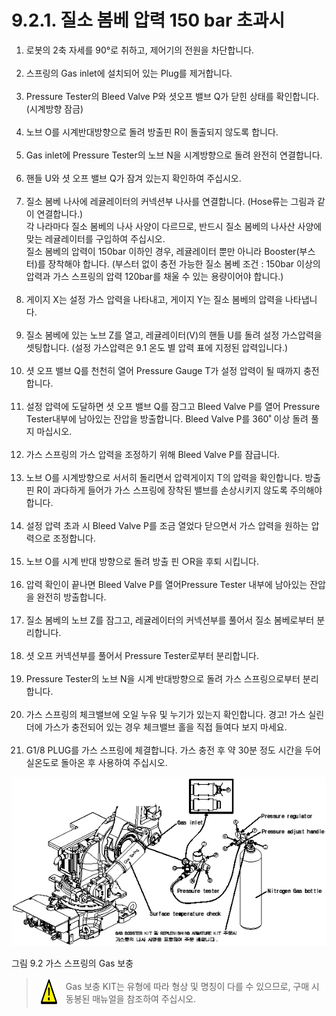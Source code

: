 ﻿# 9.2.1. 질소 봄베 압력 150 bar 초과시


<ol style="list-style-type:decimal" start="1">
    <li>
로봇의 2축 자세를 90°로 취하고, 제어기의 전원을 차단합니다.
</li><br>
    <li>
스프링의 Gas inlet에 설치되어 있는 Plug를 제거합니다.
</li><br>
    <li>
Pressure Tester의 Bleed Valve P와 셧오프 밸브 Q가 닫힌 상태를 확인합니다.
(시계방향 잠금)
</li><br>
    <li>
노브 O를 시계반대방향으로 돌려 방출핀 R이 돌출되지 않도록 합니다.
</li><br>
    <li>
Gas inlet에 Pressure Tester의 노브 N을 시계방향으로 돌려 완전히 연결합니다.
</li><br>
    <li>
핸들 U와 셧 오프 밸브 Q가 잠겨 있는지 확인하여 주십시오.
</li><br>
    <li>
질소 봄베 나사에 레귤레이터의 커넥션부 나사를 연결합니다. 
(Hose류는 그림과 같이 연결합니다.)<br>
각 나라마다 질소 봄베의 나사 사양이 다르므로, 반드시 질소 봄베의 나사산 사양에 맞는 레귤레이터를 구입하여 주십시오.<br>
질소 봄베의 압력이 150bar 이하인 경우, 레귤레이터 뿐만 아니라 Booster(부스터)를 장착해야 합니다. (부스터 없이 충전 가능한 질소 봄베 조건 : 150bar 이상의 압력과 가스 스프링의 압력 120bar를 채울 수 있는 용량이어야 합니다.)
</li><br>
    <li>
게이지 X는 설정 가스 압력을 나타내고, 게이지 Y는 질소 봄베의 압력을 나타냅니다.
</li><br>
    <li>
질소 봄베에 있는 노브 Z를 열고, 레귤레이터(V)의 핸들 U를 돌려 설정 가스압력을 셋팅합니다. (설정 가스압력은 9.1 온도 별 압력 표에 지정된 압력입니다.)
</li><br>
    <li>
셧 오프 밸브 Q를 천천히 열어 Pressure Gauge T가 설정 압력이 될 때까지 충전합니다.
</li><br>
    <li>
설정 압력에 도달하면 셧 오프 밸브 Q를 잠그고 Bleed Valve P를 열어 Pressure
Tester내부에 남아있는 잔압을 방출합니다.
Bleed Valve P를 360˚ 이상 돌려 풀지 마십시오.
</li><br>
    <li>
가스 스프링의 가스 압력을 조정하기 위해 Bleed Valve P를 잠급니다.
</li><br>
    <li>
노브 O를 시계방향으로 서서히 돌리면서 압력게이지 T의 압력을 확인합니다.
방출핀 R이 과다하게 들어가 가스 스프링에 장착된 밸브를 손상시키지 않도록 주의해야 합니다.
</li><br>
    <li>
설정 압력 초과 시 Bleed Valve P를 조금 열었다 닫으면서 가스 압력을 원하는 압력으로 조정합니다.
</li><br>
    <li>
노브 O를 시계 반대 방향으로 돌려 방출 핀 ○R을 후퇴 시킵니다.
</li><br>
    <li>
압력 확인이 끝나면 Bleed Valve P를 열어Pressure Tester 내부에 남아있는 잔압을 완전히 방출합니다.
</li><br>
    <li>
질소 봄베의 노브 Z를 잠그고, 레귤레이터의 커넥션부를 풀어서 질소 봄베로부터 분리합니다.
</li><br>
    <li>
셧 오프 커넥션부를 풀어서 Pressure Tester로부터 분리합니다.
</li><br>
    <li>
Pressure Tester의 노브 N을 시계 반대방향으로 돌려 가스 스프링으로부터 분리합니다.
</li><br>
    <li>
가스 스프링의 체크밸브에 오일 누유 및 누기가 있는지 확인합니다.
경고! 가스 실린더에 가스가 충전되어 있는 경우 체크밸브 홀을 직접 들여다 보지 마세요.
</li><br>
    <li>
G1/8 PLUG를 가스 스프링에 체결합니다.
가스 충전 후 약 30분 정도 시간을 두어 실온도로 돌아온 후 사용하여 주십시오.
</li>
</ol>

![](../../_assets/그림_9.2_가스스프링_gas_보충.png)

그림 9.2 가스 스프링의 Gas 보충


<blockquote>
<table border="0">
<thead>
  <tr>
    <td> <img src="../../_assets/주의표시.png" width = 40 height = 40> </td>
    <td colspan="4">Gas 보충 KIT는 유형에 따라 형상 및 명칭이 다를 수 있으므로, 구매 시 동봉된 매뉴얼을 참조하여 주십시오.</td>
  </tr>
</thead>
</table>  
</blockquote>
